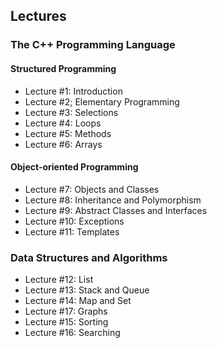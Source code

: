 ## Lectures

### The C++ Programming Language

#### Structured Programming

* Lecture #1: Introduction
* Lecture #2; Elementary Programming
* Lecture #3: Selections
* Lecture #4: Loops
* Lecture #5: Methods
* Lecture #6: Arrays

#### Object-oriented Programming

* Lecture #7: Objects and Classes
* Lecture #8: Inheritance and Polymorphism
* Lecture #9: Abstract Classes and Interfaces
* Lecture #10: Exceptions
* Lecture #11: Templates

### Data Structures and Algorithms

* Lecture #12: List
* Lecture #13: Stack and Queue
* Lecture #14: Map and Set
* Lecture #17: Graphs
* Lecture #15: Sorting
* Lecture #16: Searching

